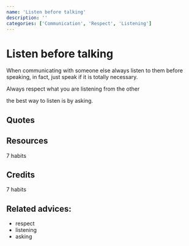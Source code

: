 ```yaml
---
name: 'Listen before talking'
description: ''
categories: ['Communication', 'Respect', 'Listening']
---
```

# Listen before talking

When communicating with someone else always listen to them before speaking, in fact, just speak if it is totally necessary.

Always respect what you are listening from the other

the best way to listen is by asking.


## Quotes

## Resources

7 habits

## Credits

7 habits

## Related advices:

- respect
- listening
- asking
